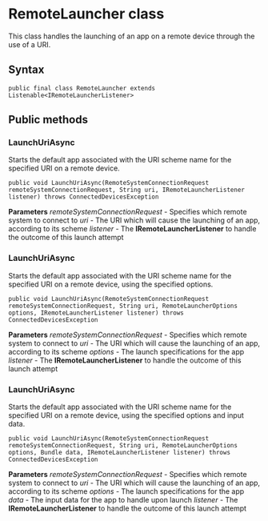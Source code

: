 # RemoteLauncher class
This class handles the launching of an app on a remote device through the use of a URI.

## Syntax
`public final class RemoteLauncher extends Listenable<IRemoteLauncherListener>`

## Public methods

### LaunchUriAsync
Starts the default app associated with the URI scheme name for the specified URI on a remote device.

`public void LaunchUriAsync(RemoteSystemConnectionRequest remoteSystemConnectionRequest, String uri, IRemoteLauncherListener listener) throws ConnectedDevicesException`

**Parameters**
*remoteSystemConnectionRequest* - Specifies which remote system to connect to
*uri* - The URI which will cause the launching of an app, according to its scheme
*listener* - The **IRemoteLauncherListener** to handle the outcome of this launch attempt

### LaunchUriAsync
Starts the default app associated with the URI scheme name for the specified URI on a remote device, using the specified options.

`public void LaunchUriAsync(RemoteSystemConnectionRequest remoteSystemConnectionRequest, String uri, RemoteLauncherOptions options, IRemoteLauncherListener listener) throws ConnectedDevicesException`

**Parameters**
*remoteSystemConnectionRequest* - Specifies which remote system to connect to
*uri* - The URI which will cause the launching of an app, according to its scheme
*options* - The launch specifications for the app
*listener* - The **IRemoteLauncherListener** to handle the outcome of this launch attempt

### LaunchUriAsync
Starts the default app associated with the URI scheme name for the specified URI on a remote device, using the specified options and input data.

`public void LaunchUriAsync(RemoteSystemConnectionRequest remoteSystemConnectionRequest, String uri, RemoteLauncherOptions options, Bundle data, IRemoteLauncherListener listener) throws ConnectedDevicesException`

**Parameters**
*remoteSystemConnectionRequest* - Specifies which remote system to connect to
*uri* - The URI which will cause the launching of an app, according to its scheme
*options* - The launch specifications for the app
*data* - The input data for the app to handle upon launch
*listener* - The **IRemoteLauncherListener** to handle the outcome of this launch attempt